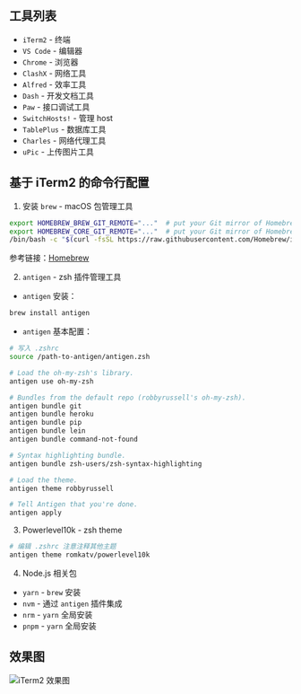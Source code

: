 
## 工具列表

- `iTerm2` - 终端
- `VS Code` - 编辑器
- `Chrome` - 浏览器
- `ClashX` - 网络工具
- `Alfred` - 效率工具
- `Dash` - 开发文档工具
- `Paw` - 接口调试工具
- `SwitchHosts!` - 管理 host
- `TablePlus` - 数据库工具
- `Charles` - 网络代理工具
- `uPic` - 上传图片工具

## 基于 iTerm2 的命令行配置

1. 安装 `brew` - macOS 包管理工具

```sh
export HOMEBREW_BREW_GIT_REMOTE="..."  # put your Git mirror of Homebrew/brew here
export HOMEBREW_CORE_GIT_REMOTE="..."  # put your Git mirror of Homebrew/homebrew-core here
/bin/bash -c "$(curl -fsSL https://raw.githubusercontent.com/Homebrew/install/master/install.sh)"
```
参考链接：[Homebrew](https://docs.brew.sh/Installation)

2. `antigen` - zsh 插件管理工具

  - `antigen` 安装：

```sh
brew install antigen
```

  - `antigen` 基本配置：

```sh
# 写入 .zshrc
source /path-to-antigen/antigen.zsh

# Load the oh-my-zsh's library.
antigen use oh-my-zsh

# Bundles from the default repo (robbyrussell's oh-my-zsh).
antigen bundle git
antigen bundle heroku
antigen bundle pip
antigen bundle lein
antigen bundle command-not-found

# Syntax highlighting bundle.
antigen bundle zsh-users/zsh-syntax-highlighting

# Load the theme.
antigen theme robbyrussell

# Tell Antigen that you're done.
antigen apply
```

3. Powerlevel10k - zsh theme

```sh
# 编辑 .zshrc 注意注释其他主题
antigen theme romkatv/powerlevel10k
```

4. Node.js 相关包

- `yarn` - `brew` 安装
- `nvm` - 通过 `antigen` 插件集成
- `nrm` - `yarn` 全局安装
- `pnpm` - `yarn` 全局安装

## 效果图

![iTerm2 效果图](https://cdn.jsdelivr.net/gh/mopig/oss@master/uPic/202103/Screen%20Shot%202021-03-25%20at%2017.45.42.png)
